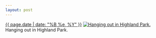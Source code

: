 ```yaml
---
layout: post
---
```


<p>
  <time><a href="/327">{{ page.date | date: "%B %e, %Y" }}</a></time>
  <a href="/327"><img src="{{ site.assets_url }}/327-640.jpg" srcset="{{ site.assets_url }}/327-1280.jpg 1280w, {{ site.assets_url }}/327-960.jpg 960w, {{ site.assets_url }}/327-640.jpg 640w, {{ site.assets_url }}/327-320.jpg 320w" sizes="(min-width: 700px) 50vw, calc(100vw - 2rem)" alt="Hanging out in Highland Park." /></a>
  <span>Hanging out in Highland Park.</span>
</p>
